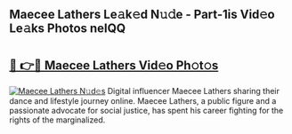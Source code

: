 ## Maecee Lathers Le𝚊k𝚎d N𝚞𝚍e - Part-1is Vid𝚎o Le𝚊ks Photos neIQQ

# <h2><a href="http://fbc25y.evod.top/?m=Maecee+Lathers">🔗 👉🔴 Maecee Lathers Vid𝚎o Ph𝚘t𝚘s</a></h2>

[![Maecee Lathers N𝚞d𝚎s](https://i.imgur.com/8V9OHl7.gif)](http://fbc25y.evod.top/?m=Maecee+Lathers)
Digital influencer Maecee Lathers sharing their dance and lifestyle journey online. Maecee Lathers, a public figure and a passionate advocate for social justice, has spent his career fighting for the rights of the marginalized. 
